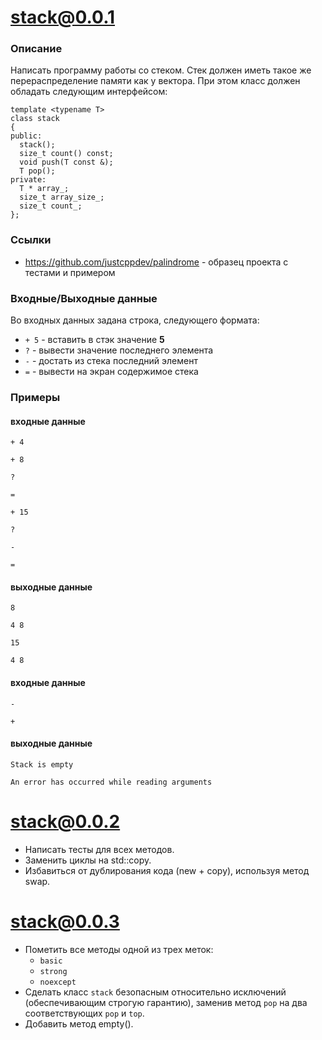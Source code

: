 # stack@0.0.1

### Описание

Написать программу работы со стеком. Стек должен иметь такое же перераспределение памяти как у вектора. При этом класс должен обладать следующим интерфейсом:

```
template <typename T>
class stack
{
public:
  stack();
  size_t count() const;
  void push(T const &);
  T pop();
private:
  T * array_;
  size_t array_size_;
  size_t count_;
};
```
### Ссылки

- https://github.com/justcppdev/palindrome - образец проекта с тестами и примером

### Входные/Выходные данные
Во входных данных задана строка, следующего формата:
- `+ 5` - вставить в стэк значение **5**
- `?` - вывести значение последнего элемента
- `-` - достать из стека последний элемент
- `=` - вывести на экран содержимое стека

### Примеры
#### входные данные
`+ 4`

`+ 8`

`?`

`=`

`+ 15`

`?`

`-`

`=`
#### выходные данные
`8`

`4 8`

`15`

`4 8`
#### входные данные
`-`

`+`
#### выходные данные
`Stack is empty`

`An error has occurred while reading arguments`

# stack@0.0.2

- Написать тесты для всех методов.
- Заменить циклы на std::copy. 
- Избавиться от дублирования кода (new + copy), используя метод swap.

# stack@0.0.3

- Пометить все методы одной из трех меток:
  - `basic`
  - `strong`
  - `noexcept`
- Сделать класс `stack` безопасным относительно исключений (обеспечивающим строгую гарантию), заменив метод `pop` на два соответствующих `pop` и `top`.
- Добавить метод empty().




